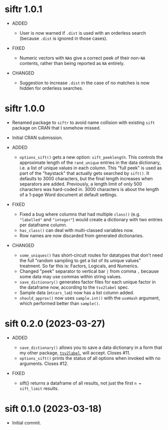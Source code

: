 # siftr 1.0.1

- ADDED
    - User is now warned if `.dist` is used with an orderless search (because `.dist` is ignored in those cases).

- FIXED
    - Numeric vectors with `NA`s give a correct peek of their non-`NA` contents, rather than being reported as `NA` entirely.

- CHANGED
    - Suggestion to increase `.dist` in the case of no matches is now hidden for orderless searches.



# siftr 1.0.0

- Renamed package to `siftr` to avoid name collision with existing `sift` package on CRAN that I somehow missed.
- Initial CRAN submission.

- ADDED
    - `options_sift()` gets a new option: `sift_peeklength`. This controls the approximate length of the `rand_unique` entries in the data dictionary, i.e. a list of unique values in each column. This "full peek" is used as part of the "haystack" that actually gets searched by `sift()`. It defaults to 3000 characters, but the final length increases when separators are added. Previously, a length limit of only 500 characters was hard-coded in. 3000 characters is about the length of a 1-page Word document at default settings.

- FIXED
    - Fixed a bug where columns that had multiple `class()` (e.g. `"labelled"` and `"integer"`) would create a dictionary with two entries per dataframe column.
    - `has_class()` can deal with multi-classed variables now.
    - Row names are now discarded from generated dictionaries.

- CHANGED
    - `some_uniques()` has short-circuit routes for datatypes that don't need the full "random sampling to get a list of its unique values" treatment. So far this is: Factors, Logicals, and Numerics.
    - Changed "peek" separator to vertical bar `|` from comma `,` because some data may use commas within string values.
    - `save_dictionary()` generates factor files for each unique factor in the dataframe now, according to the `tsv2label` spec.
    - Sample  data (`mtcars_lab`) now has a list column added.
    - `should_approx()` now uses `sample.int()` with the `useHash` argument, which performed better than `sample()`.
    
    

# sift 0.2.0 (2023-03-27)

- ADDED
    - `save_dictionary()` allows you to save a data dictionary in a form that my other package, [`tsv2label`](https://github.com/DesiQuintans/tsv2label), will accept. Closes #11.
    - `options_sift()` prints the status of all options when invoked with no arguments. Closes #12.

- FIXED
    - sift() returns a dataframe of all results, not just the first `n = sift_limit` results.



# sift 0.1.0 (2023-03-18)

- Initial commit.

